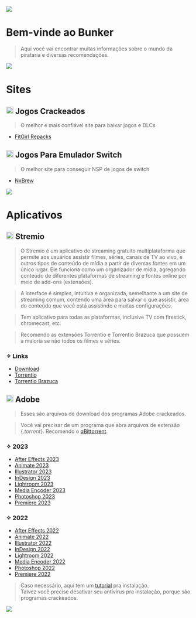 <img src="https://f.feridinha.com/X1IVb.gif">

# Bem-vinde ao Bunker
  
> Aqui você vai encontrar muitas informações sobre o mundo da pirataria e diversas recomendações.

<img src="https://f.feridinha.com/X1IVb.gif">

# Sites

## <img src="https://f.feridinha.com/MxCsa.png" alt="empty" width= 20> Jogos Crackeados

> O melhor e mais confiável site para baixar jogos e DLCs

- [FitGirl Repacks](https://fitgirl-repacks.site/)

## <img src="https://f.feridinha.com/MxCsa.png" alt="empty" width= 20> Jogos Para Emulador Switch

> O melhor site para conseguir NSP de jogos de switch

- [NxBrew](https://nxbrew.com/)

<img src="https://f.feridinha.com/X1IVb.gif">

# Aplicativos

## <img src="https://f.feridinha.com/aMtD4.png" alt="empty" width= 20> Stremio
> O Stremio é um aplicativo de streaming gratuito multiplataforma que permite aos usuários assistir filmes, séries, canais de TV ao vivo, e outros tipos de conteúdo de mídia a partir de diversas fontes em um único lugar. Ele funciona como um organizador de mídia, agregando conteúdo de diferentes plataformas de streaming e fontes online por meio de add-ons (extensões).

> A interface é simples, intuitiva e organizada, semelhante a um site de streaming comum, contendo uma área para salvar o que assistir, área do conteúdo que você está assistindo e muitas configurações.

> Tem aplicativo para todas as plataformas, inclusive TV com firestick, chromecast, etc.

> Recomendo as extensões Torrentio e Torrentio Brazuca que possuem a maioria se não todos os filmes e séries.

### ✧ Links

- [Download](https://www.stremio.com/downloads)
- [Torrentio](https://torrentio.strem.fun/configure)
- [Torrentio Brazuca](https://torrentio.strem.fun/brazuca/configure)


## <img src="https://i.imgur.com/snigJlA.png" alt="empty" width= 20> Adobe
> Esses são arquivos de download dos programas Adobe crackeados.

> Você vai precisar de um programa que abra arquivos de extensão {_.torrent_}. Recomendo o [qBittorrent](https://www.qbittorrent.org/download.php).
### ✧ 2023
- [After Effects 2023](https://drive.google.com/file/d/1rjae5waEyP0H1xlcCA5EzPG53-1W88d-/view?usp=share_link)
- [Animate 2023](https://drive.google.com/file/d/1mCvrJFlCs_AVM3JJajifyXbdtf8U1twE/view?usp=share_link)
- [Illustrator 2023](https://drive.google.com/file/d/1EKwYKd3BYphxtYA2XGxBJx3_aiwSqyNz/view?usp=share_link)
- [InDesign 2023](https://drive.google.com/file/d/1oQt9Z9sDyNZSlKypGOsBhDuf7zTnX2hZ/view?usp=share_link)
- [Lightroom 2023](https://drive.google.com/file/d/1exT84Dr5eycSI_xo1jzp6OaZqc6g1zXE/view?usp=share_link)
- [Media Encoder 2023](https://drive.google.com/file/d/1b2kA3owXljoNfDpeL4ctIrhRycnvF38D/view?usp=share_link)
- [Photoshop 2023](https://drive.google.com/file/d/1Fcoh2Nx2RIzCX2SAqzIxd9JiqjDVgMs6/view?usp=share_link)
- [Premiere 2023](https://drive.google.com/file/d/14FcNvVXyQZlqiPXdmhQxHbqX8UQ-7O_l/view?usp=share_link)
### ✧ 2022
- [After Effects 2022](https://drive.google.com/file/d/1Z0bys3_ZMisMtF6vMZRjiRiCMbHE2bQl/view?usp=sharing)
- [Animate 2022](https://drive.google.com/file/d/1s8LihiDZXP7uHzjses1wivze265b1F6q/view?usp=sharing)
- [Illustrator 2022](https://drive.google.com/file/d/1BiB0hHP8RSNdnQMuWnyb5C4MaBq2nhma/view?usp=sharing)
- [InDesign 2022](https://drive.google.com/file/d/1Pk5K2-m8iNLIm1NkuhzQWxoy1Iwo6Hl8/view?usp=sharing)
- [Lightroom 2022](https://drive.google.com/file/d/1Pk5K2-m8iNLIm1NkuhzQWxoy1Iwo6Hl8/view?usp=sharing)
- [Media Encoder 2022](https://drive.google.com/file/d/1nbV77V-WJ-04wsNMiiQHXO5q48e7IkWH/view?usp=sharing)
- [Photoshop 2022](https://drive.google.com/file/d/1Tcwo1C5xLqaA81-nh_RvTsP1pHyLov4R/view?usp=sharing)
- [Premiere 2022](https://drive.google.com/file/d/1rLhj39iuyfhSlrGSoskj1WQYabKxqLNj/view?usp=sharing)

> Caso necessário, aqui tem um [tutorial](https://i.imgur.com/SBTM5BL.png) pra instalação.  
> Talvez você precise desativar seu antivírus pra instalação, porque são programas crackeados.

<img src="https://f.feridinha.com/X1IVb.gif">
